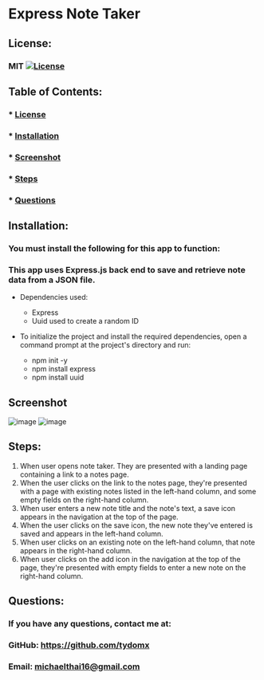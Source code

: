 # Express Note Taker
  ## License: 
  ### MIT [![License](https://img.shields.io/badge/license-MIT-yellow)](./LICENSE)

  ## Table of Contents: 
  ### * [License](#license)
  ### * [Installation](#installation)
  ### * [Screenshot](#screenshot)
  ### * [Steps](#steps)
  ### * [Questions](#questions)

  ## Installation:
  ### You must install the following for this app to function:
  ### This app uses Express.js back end to save and retrieve note data from a JSON file. 
  - Dependencies used: 
      - Express
      - Uuid used to create a random ID
   
  - To initialize the project and install the required dependencies, open a command prompt at the project's directory and run: 
    - npm init -y
    - npm install express
    - npm install uuid
  
  ## Screenshot
  ![image](https://user-images.githubusercontent.com/99767019/172060872-11b79777-8c0a-4374-970f-0a15da6c77c0.png)
  ![image](https://user-images.githubusercontent.com/99767019/172060892-8f94b1ca-8dc7-470e-ad02-e910ac29e7e8.png)

  
  ## Steps: 
 
  1) When user opens note taker. They are presented with a landing page containing a link to a notes page. 
  2) When the user clicks on the link to the notes page, they're presented with a page with existing notes listed in the left-hand column, and some empty fields on the right-hand column. 
  3) When user enters a new note title and the note's text, a save icon appears in the navigation at the top of the page. 
  4) When the user clicks on the save icon, the new note they've entered is saved and appears in the left-hand column. 
  5) When user clicks on an existing note on the left-hand column, that note appears in the right-hand column. 
  6) When user clicks on the add icon in the navigation at the top of the page, they're presented with empty fields to enter a new note on the right-hand column.
  

  ## Questions: 
  ### If you have any questions, contact me at:
  ### GitHub: https://github.com/tydomx
  ### Email: michaelthai16@gmail.com
